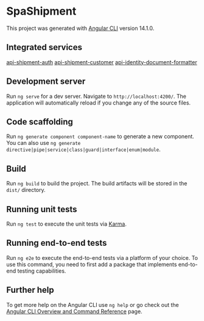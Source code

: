 # SpaShipment

This project was generated with [Angular CLI](https://github.com/angular/angular-cli) version 14.1.0.

## Integrated services

[api-shipment-auth](https://github.com/gustavolps1/api-shipment-auth)
[api-shipment-customer](https://github.com/gustavolps1/api-shipment-customer)
[api-identity-document-formatter](https://github.com/gustavolps1/api-identity-document-formatter)

## Development server

Run `ng serve` for a dev server. Navigate to `http://localhost:4200/`. The application will automatically reload if you change any of the source files.

## Code scaffolding

Run `ng generate component component-name` to generate a new component. You can also use `ng generate directive|pipe|service|class|guard|interface|enum|module`.

## Build

Run `ng build` to build the project. The build artifacts will be stored in the `dist/` directory.

## Running unit tests

Run `ng test` to execute the unit tests via [Karma](https://karma-runner.github.io).

## Running end-to-end tests

Run `ng e2e` to execute the end-to-end tests via a platform of your choice. To use this command, you need to first add a package that implements end-to-end testing capabilities.

## Further help

To get more help on the Angular CLI use `ng help` or go check out the [Angular CLI Overview and Command Reference](https://angular.io/cli) page.
